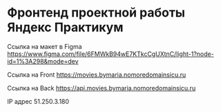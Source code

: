 # Фронтенд проектной работы Яндекс Практикум

Ссылка на макет в Figma https://www.figma.com/file/6FMWkB94wE7KTkcCgUXtnC/light-1?node-id=1%3A298&mode=dev

Ссылка на Front https://movies.bymaria.nomoredomainsicu.ru

Ссылка на Back https://api.movies.bymaria.nomoredomainsicu.ru

IP адрес 51.250.3.180